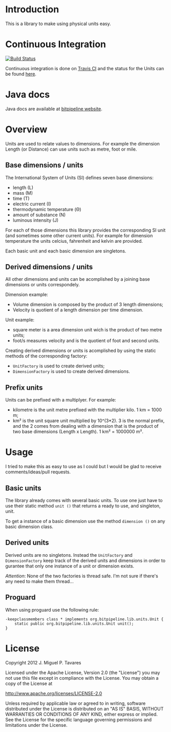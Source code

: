 # Introduction
This is a library to make using physical units easy.

# Continuous Integration

[![Build Status](https://travis-ci.org/migtavares/units.png?branch=master)](https://travis-ci.org/migtavares/units)

Continuous integration is done on [Travis CI](https://travis-ci.org) and the status for the Units can be found [here](https://travis-ci.org/migtavares/units).

# Java docs
Java docs are available at [bitpipeline website](http://bitpipeline.eu/apidocs/units/1.9-SNAPSHOT/).

# Overview
Units are used to relate values to dimensions. For example the dimension Length (or Distance) can use units such as metre, foot or mile.

## Base dimensions / units
The International System of Units (SI) defines seven base dimensions:

+ length (L)
+ mass (M)
+ time (T)
+ electric current (I)
+ thermodynamic temperature (Θ)
+ amount of substance (N)
+ luminous intensity (J)

For each of those dimensions this library provides the corresponding SI unit (and sometimes some other current units). For example for dimension temperature the units celcius, fahrenheit and kelvin are provided.

Each basic unit and each basic dimension are singletons. 

## Derived dimensions / units
All other dimensions and units can be acomplished by a joining base dimensions or units correspondely. 

Dimension example:

+ Volume dimension is composed by the product of 3 length dimensions;
+ Velocity is quotient of a length dimension per time dimension.

Unit example:

+ square meter is a area dimension unit wich is the product of two metre units;
+ foot/s measures velocity and is the quotient of foot and second units.

Creating derived dimensions or units is acomplished by using the static methods of the corresponding factory:

+ `UnitFactory` is used to create derived units;
+ `DimensionFactory` is used to create derived dimensions.

## Prefix units
Units can be prefixed with a multiplyer. For example:

+ kilometre is the unit metre prefixed with the multiplier kilo. 1 km = 1000 m;
+ km² is the unit square unit multiplied by 10^(3*2). 3 is the normal prefix, and the 2 comes from dealing with a dimension that is the product of two base dimensions (Length x Length). 1 km² = 1000000 m².

# Usage
I tried to make this as easy to use as I could but I would be glad to receive comments/ideas/pull requests.

## Basic units
The library already comes with several basic units. To use one just have to use their static method `unit ()` that returns a ready to use, and singleton, unit.

To get a instance of a basic dimension use the method `dimension ()` on any basic dimension class.

## Derived units
Derived units are no singletons. Instead the `UnitFactory` and `DimensionFactory` keep track of the derived units and dimensions in order to gurantee that only one instance of a unit or dimension exists.

*Attention*: None of the two factories is thread safe. I'm not sure if there's any need to make them thread...

## Proguard
When using proguard use the following rule:

	-keepclassmembers class * implements org.bitpipeline.lib.units.Unit {
		static public org.bitpipeline.lib.units.Unit unit();
	}

# License
Copyright 2012 J. Miguel P. Tavares

Licensed under the Apache License, Version 2.0 (the "License")
you may not use this file except in compliance with the License.
You may obtain a copy of the License at

   http://www.apache.org/licenses/LICENSE-2.0

Unless required by applicable law or agreed to in writing, software
distributed under the License is distributed on an "AS IS" BASIS,
WITHOUT WARRANTIES OR CONDITIONS OF ANY KIND, either express or implied.
See the License for the specific language governing permissions and
limitations under the License.
